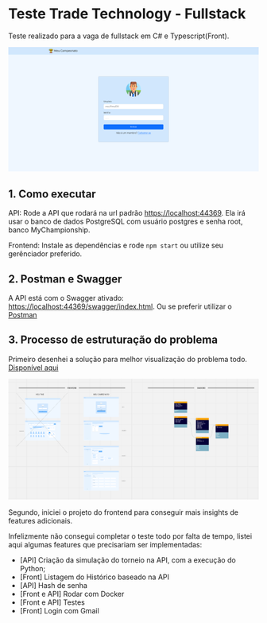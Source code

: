 # Teste Trade Technology - Fullstack

Teste realizado para a vaga de fullstack em C# e Typescript(Front).

![](resources/Login.png)

## 1. Como executar

API: Rode a API que rodará na url padrão [https://localhost:44369](https://localhost:44369). Ela irá usar o banco de dados PostgreSQL com usuário postgres e senha root, banco MyChampionship.

Frontend: Instale as dependências e rode `npm start` ou utilize seu gerênciador preferido.

## 2. Postman e Swagger

A API está com o Swagger ativado: [https://localhost:44369/swagger/index.html](https://localhost:44369/swagger/index.html).
Ou se preferir utilizar o [Postman](https://api.postman.com/collections/20873418-4cd55bab-03a4-4635-8f5b-8f7c235bbc3a?access_key=PMAT-01HG3P51ZC4TZHD4NMZXKBBG83)

## 3. Processo de estruturação do problema

Primeiro desenhei a solução para melhor visualização do problema todo. [Disponível aqui](https://miro.com/app/board/uXjVNLy0LZw=/?share_link_id=63801991410)

![](resources/UML.png)

Segundo, iniciei o projeto do frontend para conseguir mais insights de features adicionais.

Infelizmente não consegui completar o teste todo por falta de tempo, listei aqui algumas features que precisariam ser implementadas:

- [API] Criação da simulação do torneio na API, com a execução do Python;
- [Front] Listagem do Histórico baseado na API
- [API] Hash de senha
- [Front e API] Rodar com Docker
- [Front e API] Testes
- [Front] Login com Gmail
